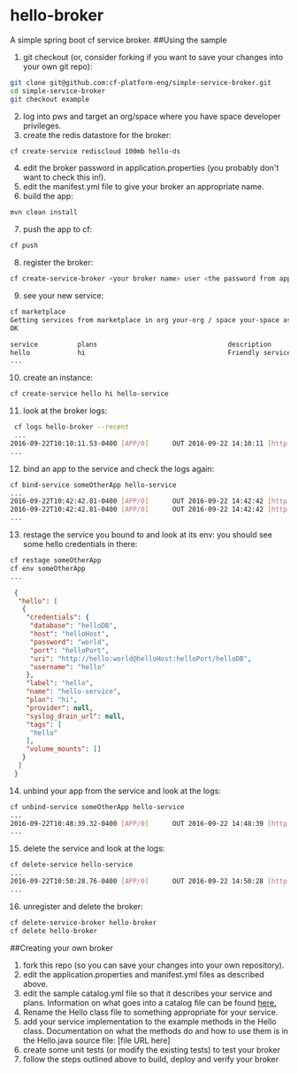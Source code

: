 # hello-broker
A simple spring boot cf service broker.
##Using the sample
1. git checkout (or, consider forking if you want to save your changes into your own git repo):
```bash
git clone git@github.com:cf-platform-eng/simple-service-broker.git
cd simple-service-broker
git checkout example
```
2. log into pws and target an org/space where you have space developer privileges.
1. create the redis datastore for the broker:
```bash
cf create-service rediscloud 100mb hello-ds
```
4. edit the broker password in application.properties (you probably don't want to check this in!).
1. edit the manifest.yml file to give your broker an appropriate name.
1. build the app:
```bash
mvn clean install
```
7. push the app to cf:
```bash
cf push
```
8. register the broker:
```bash
cf create-service-broker <your broker name> user <the password from application.properties> https://<uri of your broker app> [--space-scoped]
```
9. see your new service:
```bash
cf marketplace
Getting services from marketplace in org your-org / space your-space as you...
OK

service          plans                                 description
hello            hi                                    Friendly service that greets you
...
```
10. create an instance:
```bash
cf create-service hello hi hello-service
```
11. look at the broker logs:
```bash
 cf logs hello-broker --recent
 ...
2016-09-22T10:10:11.53-0400 [APP/0]      OUT 2016-09-22 14:10:11 [http-nio-8080-exec-10] INFO  i.p.c.s.hello.HelloService - hello!, I am creating a service instance!
...
```
12. bind an app to the service and check the logs again:
```bash
cf bind-service someOtherApp hello-service
...
2016-09-22T10:42:42.81-0400 [APP/0]      OUT 2016-09-22 14:42:42 [http-nio-8080-exec-10] INFO  i.p.c.s.hello.HelloService - hello!, I am creating a binding!
2016-09-22T10:42:42.81-0400 [APP/0]      OUT 2016-09-22 14:42:42 [http-nio-8080-exec-10] INFO  i.p.c.s.hello.HelloService - hello!, I am returning credentials!
...
```
13. restage the service you bound to and look at its env: you should see some hello credentials in there:
```bash
cf restage someOtherApp
cf env someOtherApp
...
```
```json
 {
  "hello": [
   {
    "credentials": {
     "database": "helloDB",
     "host": "helloHost",
     "password": "world",
     "port": "helloPort",
     "uri": "http://hello:world@helloHost:helloPort/helloDB",
     "username": "hello"
    },
    "label": "hello",
    "name": "hello-service",
    "plan": "hi",
    "provider": null,
    "syslog_drain_url": null,
    "tags": [
     "hello"
    ],
    "volume_mounts": []
   }
  ]
 }
```
14. unbind your app from the service and look at the logs:
```bash
cf unbind-service someOtherApp hello-service
...
2016-09-22T10:48:39.32-0400 [APP/0]      OUT 2016-09-22 14:48:39 [http-nio-8080-exec-3] INFO  i.p.c.s.hello.HelloService - hello!, I am deleting a binding!
...
```
15. delete the service and look at the logs:
```bash
cf delete-service hello-service
...
2016-09-22T10:50:28.76-0400 [APP/0]      OUT 2016-09-22 14:50:28 [http-nio-8080-exec-8] INFO  i.p.c.s.hello.HelloService - hello!, I am deleting a service instance!
...
```
16. unregister and delete the broker:
```bash
cf delete-service-broker hello-broker
cf delete hello-broker
```
##Creating your own broker
1. fork this repo (so you can save your changes into your own repository).
1. edit the application.properties and manifest.yml files as described above.
1. edit the sample catalog.yml file so that it describes your service and plans. Information on what goes into a catalog file can be found [here.](https://docs.cloudfoundry.org/services/api.html)
1. Rename the Hello class file to something appropriate for your service.
1. add your service implementation to the example methods in the Hello class. Documentation on what the methods do and how to use them is in the Hello.java source file: [file URL here]
1. create some unit tests (or modify the existing tests) to test your broker
1. follow the steps outlined above to build, deploy and verify your broker